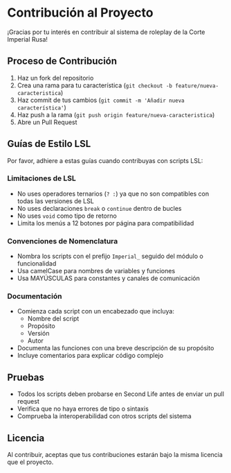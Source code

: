 # Contribución al Proyecto

¡Gracias por tu interés en contribuir al sistema de roleplay de la Corte Imperial Rusa!

## Proceso de Contribución

1. Haz un fork del repositorio
2. Crea una rama para tu característica (`git checkout -b feature/nueva-caracteristica`)
3. Haz commit de tus cambios (`git commit -m 'Añadir nueva característica'`)
4. Haz push a la rama (`git push origin feature/nueva-caracteristica`)
5. Abre un Pull Request

## Guías de Estilo LSL

Por favor, adhiere a estas guías cuando contribuyas con scripts LSL:

### Limitaciones de LSL
- No uses operadores ternarios (`? :`) ya que no son compatibles con todas las versiones de LSL
- No uses declaraciones `break` o `continue` dentro de bucles
- No uses `void` como tipo de retorno
- Limita los menús a 12 botones por página para compatibilidad

### Convenciones de Nomenclatura
- Nombra los scripts con el prefijo `Imperial_` seguido del módulo o funcionalidad
- Usa camelCase para nombres de variables y funciones
- Usa MAYÚSCULAS para constantes y canales de comunicación

### Documentación
- Comienza cada script con un encabezado que incluya:
  - Nombre del script
  - Propósito
  - Versión
  - Autor
- Documenta las funciones con una breve descripción de su propósito
- Incluye comentarios para explicar código complejo

## Pruebas
- Todos los scripts deben probarse en Second Life antes de enviar un pull request
- Verifica que no haya errores de tipo o sintaxis
- Comprueba la interoperabilidad con otros scripts del sistema

## Licencia
Al contribuir, aceptas que tus contribuciones estarán bajo la misma licencia que el proyecto.